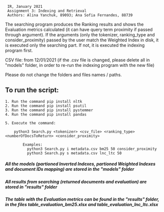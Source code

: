      IR, January 2021
     Assignment 3: Indexing and Retrieval
     Authors: Alina Yanchuk, 89093; Ana Sofia Fernandes, 88739


The searching program produces the Ranking results and shows the Evaluation metrics calculated (it can have query term proximity if passed through argument). If the arguments (only the tokenizer, ranking_type and consider_proximity) passed by the user match the Weighted Index in disk, it is executed only the searching part. If not, it is executed the indexing program first. 

CSV file: from 12/01/2021 (if the .csv file is changed, please delete all in "models" folder, in order to re-run the indexing program with the new file)

Please do not change the folders and files names / paths.


## To run the script:

    1. Run the command pip install nltk
    2. Run the command pip install psutil
    3. Run the command pip install pystemmer
    4. Run the command pip install pandas
    
    5. Execute the command:    

        python3 Search.py <tokenizer> <csv_file> <ranking_type> <numberOfDocsToReturn> <consider_proximity>

            Examples: 
              python3 Search.py i metadata.csv bm25 50 consider_proximity
              python3 Search.py s metadata.csv lnc_ltc 50    


##### All the models (partioned Inverted Indexes, partioned Weighted Indexes and document IDs mapping) are stored in the "models" folder             
##### All results from searching (returned documents and evaluation) are stored in "results" folder

##### The table with the Evaluation metrics can be found in the "results" folder, in the files table_evaluation_bm25.xlsx and table_evaluation_lnc_ltc.xlsx
